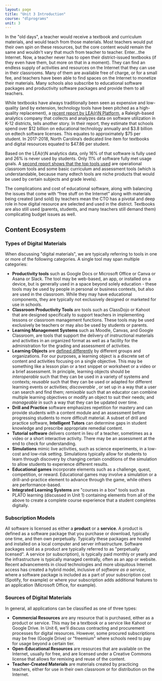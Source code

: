 ```yaml
---
layout: page
title: "Unit 3 Introduction"
course: "dlprograms"
unit: 3
---
```

 In the "old days", a teacher would receive a textbook and curriculum materials, and would teach from those materials. Most teachers would put their own spin on these resources, but the core content would remain the same and wouldn't vary that much from teacher to teacher. Enter...the Internet. Now, a teacher never has to open their district-issued textbooks (if they even have them, but more on that in a moment).  They can find an endless supply of activities and resources on the Internet that they can use in their classrooms. Many of them are available free of charge, or for a small fee, and teachers have been able to find spaces on the Internet to monetize their materials. Many schools also subscribe to educational software packages and productivity software packages and provide them to all teachers. 

While textbooks have always traditionally been seen as expensive and low-quality (and by extension, technology tools have been pitched as a high-quality replacement), a [recent report by LEA(r)N Platform][1], a Raleigh-based analytics company that collects and analyzes data on software utilization in K-12 districts, tells another story. In their report, they estimate that schools spend over $12 billion on educational technology annually and $3.8 billion on edtech software licenses. This equates to approximately $75 per student. In 2017-2018, North Carolina’s dedicated line item for textbooks and digital resources equated to $47.86 per student. 

Based on the LEA(r)N analytics data, only 16% of that software is fully used and 26% is never used by students. Only 11% of software fully met usage goals. A [second report shows that the top tools used][2] are operational classroom tools and some basic curriculum and assessment tools (which is understandable, because many edtech tools are niche products that would be used by certain subjects and grade levels).

The complications and cost of educational software, along with balancing the issues that come with “free stuff on the Internet” along with materials being created (and sold) by teachers mean the CTO has a pivotal and deep role in how digital resource are selected and used in the district. Textbooks are also still used (parents, students, and many teachers still demand them) complicating budget issues as well. 

## Content Ecosystem

### Types of Digital Materials
When discussing "digital materials", we are typically referring to tools in one or more of the following categories. A single tool may span multiple categories:
* **Productivity tools** such as Google Docs or Microsoft Office or Canva or Asana or Slack. The tool may be web-based, an app, or installed on a device, but is generally used in a space beyond solely education - these tools may be used by people in personal or business contexts, but also are used in the classroom. While they may have educational components, they are typically not exclusively designed or marketed for use in schools.
* **Classroom Productivity Tools** are tools such as ClassDojo or Kahoot that are designed specifically to support teachers in implementing lessons or classroom management functions. These tools may be used exclusively be teachers or may also be used by students or parents.
* **Learning Management Systems** such as Moodle, Canvas, and Google Classroom, are tools that support the delivery of instructional materials and activities in an organized format as well as a facility for the administration for the grading and assessment of activities. 
* **Learning Objects** are [defined differently][3] by different groups and organizations. For our purposes, a learning object is a discrete set of content and activities focusing on a single objective.  This may be something like a lesson plan or a text snippet or worksheet or a video or a brief assessment. In principle, learning objects should be  _interoperable_ such that they can be used in a variety of systems and contexts; _reusable_ such that they can be used or adapted for different learning events or activities;  _discoverable_ , or set up in a way that a user can search and find them; _remixable_ such that an educator can combine multiple learning objectives or modify an object to suit their needs; and _manageable_ in such a way that they can be updated over time. 
* **Drill and Practice** software emphasizes repetition for mastery and can provide students with a content module and an assessment before progressing students to more difficult material. A subset of drill and practice software, **Intelligent Tutors** can determine gaps in student knowledge and prescribe appropriate remedial content.
* **Tutorial software** delivers content in lieu of a teacher, sometimes as a video or a short interactive activity. There may be an assessment at the end to check for understanding.
* **Simulations** mimic live activities, such as science experiments, in a low-cost and low-risk setting. Simulations typically allow for students to learn through discovery by changing certain conditions of the simulation to allow students to experience different results.
* **Educational games** incorporate elements such as a challenge, quest, competition, or reward. Educational games may involve a simulation or a drill-and-practice element to advance through the game, while others are performance-based. 
* **Integrated Learning Systems** are "courses in a box" tools such as PLATO learning (discussed in Unit 1) containing elements from all of the above to create a complete course experience that a student completes digitally.

### Subscription Models
All software is licensed as either a **product** or a **service**. A product is defined as a software package that you purchase or download, typically one time, and then own perpetually. Typically these packages are hosted and installed on a local computer and server infrastructure. Software packages sold as a product are typically referred to as "perpetually licensed". A service (or subscription), is typically paid monthly or yearly and the infrastructure is typically managed centrally, often as an app or website. Recent advancements in cloud technologies and more ubiquitous Internet access has created a hybrid model, inclusive of _software as a service_, where a software package is included as a part of your subscription cost (Spotify, for example) or where your subscription adds additional features to an application (Microsoft Office, for example).

### Sources of Digital Materials
In general, all applications can be classified as one of three types:
* **Commercial Resources** are any resource that is purchased, either as a product or service. This may be a textbook or a service like Kahoot or Google Drive. In Unit 6, we'll discuss contracting and procurement processes for digital resources. However, some procured subscriptions may be free (Google Drive) or "freemium" where schools need to pay for usage beyond a certain tier.
* **Open-Educational Resources** are resources that are available on the Internet, usually for free, and are licensed under a Creative Commons license that allows for remixing and reuse of the content. 
* **Teacher-Created Materials** are materials created by practicing teachers, either for use in their own classroom or for distribution on the Internet.

[1]:	https://static1.squarespace.com/static/56339016e4b095e84e825b9c/t/5dd351f0c2af6160a08722d5/1574130160421/2019+Usage+Trends+Report+_+LearnPlatform.pdf
[2]:	https://static1.squarespace.com/static/56339016e4b095e84e825b9c/t/5f32b92fa125645492b75bf9/1597159728178/EdTech+Insights-+2020+EdTech+Top+40+School+Year+Report.pdf
[3]:	https://www.instructionaldesign.org/concepts/learning_objects/